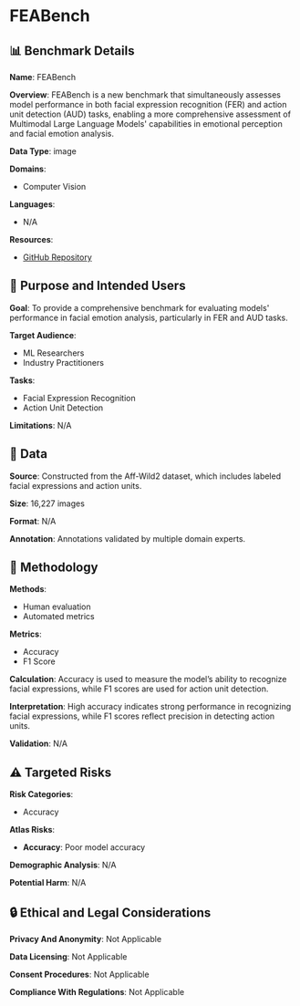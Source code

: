 # FEABench

## 📊 Benchmark Details

**Name**: FEABench

**Overview**: FEABench is a new benchmark that simultaneously assesses model performance in both facial expression recognition (FER) and action unit detection (AUD) tasks, enabling a more comprehensive assessment of Multimodal Large Language Models' capabilities in emotional perception and facial emotion analysis.

**Data Type**: image

**Domains**:
- Computer Vision

**Languages**:
- N/A

**Resources**:
- [GitHub Repository](https://github.com/953206211/FEALLM)

## 🎯 Purpose and Intended Users

**Goal**: To provide a comprehensive benchmark for evaluating models' performance in facial emotion analysis, particularly in FER and AUD tasks.

**Target Audience**:
- ML Researchers
- Industry Practitioners

**Tasks**:
- Facial Expression Recognition
- Action Unit Detection

**Limitations**: N/A

## 💾 Data

**Source**: Constructed from the Aff-Wild2 dataset, which includes labeled facial expressions and action units.

**Size**: 16,227 images

**Format**: N/A

**Annotation**: Annotations validated by multiple domain experts.

## 🔬 Methodology

**Methods**:
- Human evaluation
- Automated metrics

**Metrics**:
- Accuracy
- F1 Score

**Calculation**: Accuracy is used to measure the model’s ability to recognize facial expressions, while F1 scores are used for action unit detection.

**Interpretation**: High accuracy indicates strong performance in recognizing facial expressions, while F1 scores reflect precision in detecting action units.

**Validation**: N/A

## ⚠️ Targeted Risks

**Risk Categories**:
- Accuracy

**Atlas Risks**:
- **Accuracy**: Poor model accuracy

**Demographic Analysis**: N/A

**Potential Harm**: N/A

## 🔒 Ethical and Legal Considerations

**Privacy And Anonymity**: Not Applicable

**Data Licensing**: Not Applicable

**Consent Procedures**: Not Applicable

**Compliance With Regulations**: Not Applicable
